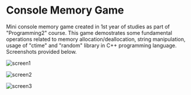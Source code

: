 Console Memory Game
=================
Mini console memory game created in 1st year of studies as part of "Programming2" course. This game demostrates some fundamental operations related to memory allocation/deallocation, string manipulation, usage of "ctime" and "random" library in C++ programming language. Screenshots provided below.


![screen1](https://image.ibb.co/bwg3Bx/Screenshot_1.png)

![screen2](https://image.ibb.co/dcoByc/Screenshot_2.png)

![screen3](https://image.ibb.co/dg3pjH/Screenshot_3.png)
